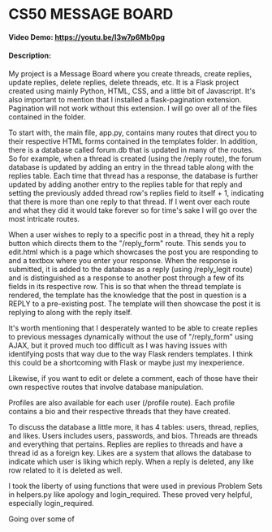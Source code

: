 # CS50 MESSAGE BOARD
#### Video Demo:  https://youtu.be/I3w7p6Mb0pg
#### Description:
My project is a Message Board where you create threads, create replies, update replies, delete replies, delete threads, etc.
It is a Flask project created using mainly Python, HTML, CSS, and a little bit of Javascript. It's also important to mention that I installed a flask-pagination extension. Pagination will not
work without this extension.
I will go over all of the files contained in the folder.

To start with, the main file, app.py, contains many routes that direct you to their respective HTML forms contained in the templates folder. In addition, there is a database called forum.db
that is updated in many of the routes. So for example, when a thread is created (using the /reply route), the forum database is updated by adding an entry in the thread table along with the replies table. Each time that thread has a response, the database is further updated by adding another entry to the replies table for that reply and setting the previously added thread row's replies field to itself + 1, indicating that there is more than one reply to that thread. If I went over each route and what they did it would take forever so for time's sake I will go over the most intricate routes.

When a user wishes to reply to a specific post in a thread, they hit a reply button which directs them to the "/reply_form" route. This sends you to edit.html which is a page which showcases the
post you are responding to and a textbox where you enter your response. When the response is submitted, it is added to the database as a reply (using /reply_legit route) and is distinguished as a response to another post through a few of its fields in its respective row. This is so that when the thread template is rendered, the template has the knowledge that the post in question is a REPLY to a pre-existing post. The template will then showcase the post it is replying to along with the reply itself.

It's worth mentioning that I desperately wanted to be able to create replies to previous messages dynamically without the use of "/reply_form" using AJAX, but it proved much too difficult as I was having issues with identifying posts that way due to the way Flask renders templates. I think this could be a shortcoming with Flask or maybe just my inexperience.

Likewise, if you want to edit or delete a comment, each of those have their own respective routes that involve database manipulation.

Profiles are also available for each user (/profile route). Each profile contains a bio and their respective threads that they have created.

To discuss the database a little more, it has 4 tables: users, thread, replies, and likes. Users includes users, passwords, and bios. Threads are threads and everything that pertains. Replies are replies to threads and have a thread id as a foreign key. Likes are a system that allows the database to indicate which user is liking which reply. When a reply is deleted, any like row related to it is deleted as well.

I took the liberty of using functions that were used in previous Problem Sets in helpers.py like apology and login_required. These proved very helpful, especially login_required.

Going over some of